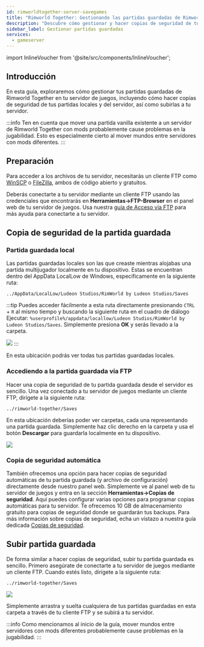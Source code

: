 ```yaml
---
id: rimworldtogether-server-savegames
title: "Rimworld Together: Gestionando las partidas guardadas de Rimworld Together"
description: "Descubre cómo gestionar y hacer copias de seguridad de tus partidas guardadas de Rimworld Together para un juego multijugador sin interrupciones → Aprende más ahora"
sidebar_label: Gestionar partidas guardadas
services:
  - gameserver
---
```


import InlineVoucher from '@site/src/components/InlineVoucher';

## Introducción

En esta guía, exploraremos cómo gestionar tus partidas guardadas de Rimworld Together en tu servidor de juegos, incluyendo cómo hacer copias de seguridad de tus partidas locales y del servidor, así como subirlas a tu servidor.

:::info
Ten en cuenta que mover una partida vanilla existente a un servidor de Rimworld Together con mods probablemente cause problemas en la jugabilidad. Esto es especialmente cierto al mover mundos entre servidores con mods diferentes.
:::

<InlineVoucher />

## Preparación

Para acceder a los archivos de tu servidor, necesitarás un cliente FTP como [WinSCP](https://winscp.net/eng/index.php) o [FileZilla](https://filezilla-project.org/), ambos de código abierto y gratuitos.

Deberás conectarte a tu servidor mediante un cliente FTP usando las credenciales que encontrarás en **Herramientas->FTP-Browser** en el panel web de tu servidor de juegos. Usa nuestra [guía de Acceso vía FTP](gameserver-ftpaccess.md) para más ayuda para conectarte a tu servidor.


## Copia de seguridad de la partida guardada

### Partida guardada local

Las partidas guardadas locales son las que creaste mientras alojabas una partida multijugador localmente en tu dispositivo. Estas se encuentran dentro del AppData LocalLow de Windows, específicamente en la siguiente ruta:
```
../AppData/LocalLow/Ludeon Studios/RimWorld by Ludeon Studios/Saves
```

:::tip
Puedes acceder fácilmente a esta ruta directamente presionando `CTRL` + `R` al mismo tiempo y buscando la siguiente ruta en el cuadro de diálogo Ejecutar: `%userprofile%/appdata/locallow/Ludeon Studios/RimWorld by Ludeon Studios/Saves`. Simplemente presiona **OK** y serás llevado a la carpeta.

![](https://screensaver01.zap-hosting.com/index.php/s/LZ6Ljo2DfBoH45s/preview)
:::

En esta ubicación podrás ver todas tus partidas guardadas locales.

### Accediendo a la partida guardada vía FTP

Hacer una copia de seguridad de tu partida guardada desde el servidor es sencillo. Una vez conectado a tu servidor de juegos mediante un cliente FTP, dirígete a la siguiente ruta:
```
../rimworld-together/Saves
```

En esta ubicación deberías poder ver carpetas, cada una representando una partida guardada. Simplemente haz clic derecho en la carpeta y usa el botón **Descargar** para guardarla localmente en tu dispositivo.

![](https://screensaver01.zap-hosting.com/index.php/s/yjYXnDSHs7g5eCH/preview)

### Copia de seguridad automática

También ofrecemos una opción para hacer copias de seguridad automáticas de tu partida guardada (y archivo de configuración) directamente desde nuestro panel web. Simplemente ve al panel web de tu servidor de juegos y entra en la sección **Herramientas->Copias de seguridad**. Aquí puedes configurar varias opciones para programar copias automáticas para tu servidor. Te ofrecemos 10 GB de almacenamiento gratuito para copias de seguridad donde se guardarán tus backups. Para más información sobre copias de seguridad, echa un vistazo a nuestra guía dedicada [Copias de seguridad](gameserver-backups.md).

## Subir partida guardada

De forma similar a hacer copias de seguridad, subir tu partida guardada es sencillo. Primero asegúrate de conectarte a tu servidor de juegos mediante un cliente FTP. Cuando estés listo, dirígete a la siguiente ruta:
```
../rimworld-together/Saves
```

![](https://screensaver01.zap-hosting.com/index.php/s/s4zakSdKniMdGmT/preview)

Simplemente arrastra y suelta cualquiera de tus partidas guardadas en esta carpeta a través de tu cliente FTP y se subirá a tu servidor.

:::info
Como mencionamos al inicio de la guía, mover mundos entre servidores con mods diferentes probablemente cause problemas en la jugabilidad.
:::

<InlineVoucher />